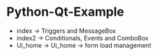 # Python-Qt-Example

- index -> Triggers and MessageBox
- index2 -> Conditionals, Events and ComboBox
- Ui_home -> Ui_home -> form load management
